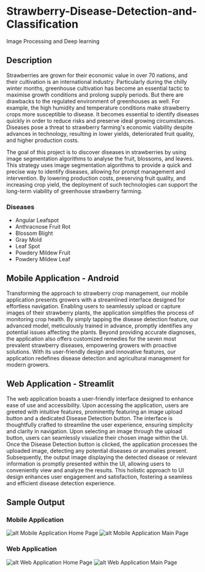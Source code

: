 # Strawberry-Disease-Detection-and-Classification
Image Processing and Deep learning

## Description
Strawberries are grown for their economic value in over 70 nations, and their cultivation is an international industry. Particularly during the chilly winter months, greenhouse cultivation has become an essential tactic to maximise growth conditions and prolong supply periods. But there are drawbacks to the regulated environment of greenhouses as well. For example, the high humidity and temperature conditions make strawberry crops more susceptible to disease. It becomes essential to identify diseases quickly in order to reduce risks and preserve ideal growing circumstances. Diseases pose a threat to strawberry farming's economic viability despite advances in technology, resulting in lower yields, deteriorated fruit quality, and higher production costs.

The goal of this project is to discover diseases in strawberries by using image segmentation algorithms to analyse the fruit, blossoms, and leaves. This strategy uses image segmentation algorithms to provide a quick and precise way to identify diseases, allowing for prompt management and intervention. By lowering production costs, preserving fruit quality, and increasing crop yield, the deployment of such technologies can support the long-term viability of greenhouse strawberry farming.
### Diseases

- Angular Leafspot
- Anthracnose Fruit Rot
- Blossom Blight
- Gray Mold
- Leaf Spot
- Powdery Mildew Fruit
- Powdery Mildew Leaf

## Mobile Application - Android
Transforming the approach to strawberry crop management, our mobile application presents growers with a streamlined interface designed for effortless navigation. Enabling users to seamlessly upload or capture images of their strawberry plants, the application simplifies the process of monitoring crop health. By simply tapping the disease detection feature, our advanced model, meticulously trained in advance, promptly identifies any potential issues affecting the plants. Beyond providing accurate diagnoses, the application also offers customized remedies for the seven most prevalent strawberry diseases, empowering growers with proactive solutions. With its user-friendly design and innovative features, our application redefines disease detection and agricultural management for modern growers.

## Web Application - Streamlit
The web application boasts a user-friendly interface designed to enhance ease of use and accessibility. Upon accessing the application, users are greeted with intuitive features, prominently featuring an image upload button and a dedicated Disease Detection button. The interface is thoughtfully crafted to streamline the user experience, ensuring simplicity and clarity in navigation. Upon selecting an image through the upload button, users can seamlessly visualize their chosen image within the UI. Once the Disease Detection button is clicked, the application processes the uploaded image, detecting any potential diseases or anomalies present. Subsequently, the output image displaying the detected disease or relevant information is promptly presented within the UI, allowing users to conveniently view and analyze the results. This holistic approach to UI design enhances user engagement and satisfaction, fostering a seamless and efficient disease detection experience.

## Sample Output
### Mobile Application
![alt Mobile Application Home Page](https://github.com/Anandkrishna017/Strawberry-Disease-Detection-and-Classification/blob/main/images/Mobile_Home.jpeg)
![alt Mobile Application Main Page](https://github.com/Anandkrishna017/Strawberry-Disease-Detection-and-Classification/blob/main/images/Mobile_DiseaseDetected.jpeg)

### Web Application
![alt Web Application Home Page](https://github.com/Anandkrishna017/Strawberry-Disease-Detection-and-Classification/blob/main/images/Web_Home.png)
![alt Web Application Main Page](https://github.com/Anandkrishna017/Strawberry-Disease-Detection-and-Classification/blob/main/images/Web_DiseaseDetected.png)
